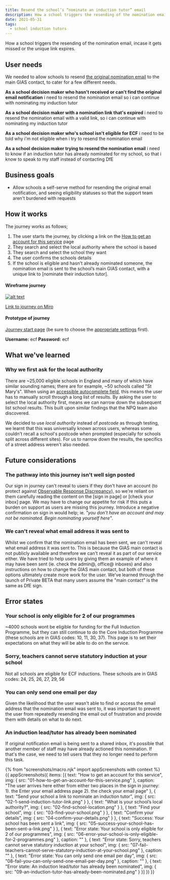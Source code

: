 ```yaml
---
title: Resend the school’s “nominate an induction tutor” email
description: How a school triggers the resending of the nomination email, incase it gets missed or the unique link expires.
date: 2021-05-31
tags:
  - school induction tutors
---
```


How a school triggers the resending of the nomination email, incase it gets missed or the unique link expires.


## User needs

We needed to allow schools to resend [the original nomination email](/manage-training/nominating-an-induction-tutor/#email-important-nqt-induction-changes) to the main GIAS contact, to cater for a few different needs.

**As a school decision maker who hasn't received or can't find the original email notification**
i need to resend the nomination email so i can continue with nominating my induction tutor

**As a school decision maker with a nomination link that's expired**
i need to resend the nomination email with a valid link, so i can continue with nominating my induction tutor

**As a school decision maker who's school isn't eligible for ECF**
i need to be told why i'm not eligible when i try to resend the nomination email

**As a school decision maker trying to resend the nomination email**
i need to know if an induction tutor has already nominated for my school, so that i know to speak to my staff instead of contacting DfE

## Business goals
* Allow schools a self-serve method for resending the original email notification, and seeing eligibility statuses so that the support team aren't burdened with requests


## How it works
The journey works as follows;
1. The user starts the journey, by clicking a link on the [How to get an account for this service](#how-to-get-an-account-for-this-service) page
2. They search and select the local authority where the school is based
3. They search and select the school they want
4. The user confirms the schools details
5. If the school is eligible and hasn't already nominated someone, the nomination email is sent to the school’s main GIAS contact, with a unique link to [nominate their induction tutor].


#### Wireframe journey
[![alt text](/manage-training/resend-the-induction-tutor-nomination-email/wire-flow.jpg)](/manage-training/resend-the-induction-tutor-nomination-email/wire-flow.jpg)

[Link to journey on Miro](https://miro.com/app/board/o9J_ldVNkCY=/?moveToWidget=3074457355253267755&cot=14)

#### Prototype of journey
[Journey start page](https://dfe-ecf-register-partner.herokuapp.com/school-resend-nomination-email/resend-nomination-1) (be sure to choose the [appropriate settings](https://dfe-ecf-register-partner.herokuapp.com/start-testing) first).

**Username:** ecf
**Password:** ecf


## What we've learned

### Why we first ask for the local authority
There are ~25,000 eligible schools in England and many of which have similar sounding names; there are for example, ~50 schools called "St Mary's". When using an [accessible autocomplete field](https://github.com/alphagov/accessible-autocomplete), this means the user has to manually scroll through a long list of results. By asking the user to select the local authority first, means we can narrow down the subsequent list school results. This built upon similar findings that the NPQ team also discovered.

We decided to use *local authority* instead of *postcode* as through testing, we learnt that this was universally known across users, whereas some couldn't recall a school's postcode when prompted (especially for schools split across different sites). For us to narrow down the results, the specifics of a street address weren't also needed.


## Future considerations

### The pathway into this journey isn't well sign posted
Our sign in journey can't reveal to users if they don't have an account (to protect against [Observable Response Discrepancy](https://cwe.mitre.org/data/definitions/204.html)), so we're reliant on them carefully reading the content on the [sign in page] or [check your inbox] page. We may have to change our appetite for risk if this puts a burden on support as users are missing this journey. Introduce a negative confirmation on sign in would help; ie. *"you don't have an account and may not be nominated. Begin nominating yourself here"*.
### We can't reveal what email address it was sent to
Whilst we confirm that the nomination email has been sent, we can't reveal what email address it was sent to. This is because the GIAS main contact is not publicly available and therefore we can't reveal it as part of our service either. We have tried to help users by giving them an example of where it may have been sent (ie. check the admin@, office@ inboxes) and also instructions on how to change the GIAS main contact, but both of these options ultimately create more work for the user. We've learned through the launch of Private BETA that many users assume the "main contact" is the same as DfE sign.


## Error states

### Your school is only eligible for 2 of our programmes
~4000 schools wont be eligible for funding for the Full Induction Programme, but they can still continue to do the Core Induction Programme (these schools are in GIAS codes: 10, 11, 30, 37). This page is to set their expectations on what they will be able to do on the service.

### Sorry, teachers cannot serve statutory induction at your school
Not all schools are eligible for ECF inductions. These schools are in GIAS codes: 24, 25, 26, 27, 29, 56

### You can only send one email per day
Given the likelihood that the user wasn't able to find or access the email address that the nomination email was sent to, it was important to prevent the user from repeatedly resending the email out of frustration and provide them with details on what to do next.

### An induction lead/tutor has already been nominated
If original notification email is being sent to a shared inbox, it's possible that another member of staff may have already actioned this nomination. If that's the case, we need to tell users that they no longer need to perform this task.


{% from "screenshots/macro.njk" import appScreenshots with context %}
{{ appScreenshots({
  items: [{
      text: "How to get an account for this service",
      img: { src: "01-how-to-get-an-account-for-this-service.png" },
      caption: "The user arrives here either from either two places in the sign in journey: 1). the Enter your email address page 2). the check your email page"
    }, {
      text: "Send your school a link to nominate an induction tutor",
      img: { src: "02-1-send-induction-tutor-link.png" }
    }, {
      text: "What is your school’s local authority?",
      img: { src: "02-find-school-location.png" }
    }, {
      text: "Find your school",
      img: { src: "03-find-your-school.png" }
    }, {
      text: "Confirm your details",
      img: { src: "04-confirm-your-details.png" }
    }, {
      text: "Success: Your school has been sent a link",
      img: { src: "05-success-your-school-has-been-sent-a-link.png" }
    }, {
      text: "Error state: Your school is only eligible for 2 of our programmes",
      img: { src: "06-error-your-school-is-only-eligible-for-2-programmes.png" },
      caption: ""
    }, {
      text: "Error state: Sorry, teachers cannot serve statutory induction at your school",
      img: { src: "07-fail-teachers-cannot-serve-statutory-induction-at-your-school.png" },
      caption: ""
    }, {
      text: "Error state: You can only send one email per day",
      img: { src: "08-fail-you-can-only-send-one-email-per-day.png" },
      caption: ""
    }, {
      text: "Error state: An induction lead/tutor has already been nominated",
      img: { src: "09-an-induction-tutor-has-already-been-nominated.png" }
    }]
}) }}

